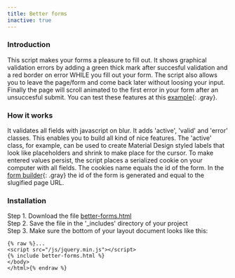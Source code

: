 ```yaml
---
title: Better forms
inactive: true
---
```


### Introduction

This script makes your forms a pleasure to fill out. It shows graphical validation errors by adding a green thick mark after succesful validation and a red border on error WHILE you fill out your form. The script also allows you to leave the page/form and come back later without loosing your input. Finally the page will scroll animated to the first error in your form after an unsuccesful submit. You can test these features at this [example](/contact){: .gray}.

### How it works

It validates all fields with javascript on blur. It adds 'active', 'valid' and 'error' classes. This enables you to build all kind of nice features. The 'active' class, for example, can be used to create Material Design styled labels that look like placeholders and shrink to make place for the cursor. To make entered values persist, the script places a serialized cookie on your computer with all fields. The cookies name equals the id of the form. In the [form builder](/without-plugin/form-builder/){: .gray} the id of the form is generated and equal to the slugified page URL.

### Installation

Step 1. Download the file [better-forms.html](https://raw.githubusercontent.com/jhvanderschee/jekyllcodex/gh-pages/_includes/better-forms.html)
<br />Step 2. Save the file in the '_includes' directory of your project
<br />Step 3. Make sure the bottom of your layout document looks like this:

```
{% raw %}...
<script src="/js/jquery.min.js"></script>
{% include better-forms.html %}
</body>
</html>{% endraw %}
```